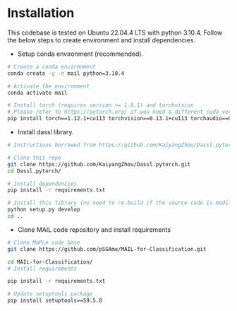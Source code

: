 # Installation

This codebase is tested on Ubuntu 22.04.4 LTS with python 3.10.4. Follow the below steps to create environment and install dependencies.

* Setup conda environment (recommended).
```bash
# Create a conda environment
conda create -y -n mail python=3.10.4

# Activate the environment
conda activate mail

# Install torch (requires version >= 1.8.1) and torchvision
# Please refer to https://pytorch.org/ if you need a different cuda version
pip install torch==1.12.1+cu113 torchvision==0.13.1+cu113 torchaudio==0.9.0 -f https://download.pytorch.org/whl/torch_stable.html
```

* Install dassl library.
```bash
# Instructions borrowed from https://github.com/KaiyangZhou/Dassl.pytorch#installation

# Clone this repo
git clone https://github.com/KaiyangZhou/Dassl.pytorch.git
cd Dassl.pytorch/

# Install dependencies
pip install -r requirements.txt

# Install this library (no need to re-build if the source code is modified)
python setup.py develop
cd ..
```

* Clone MAIL code repository and install requirements
```bash
# Clone MaPLe code base
git clone https://github.com/pSGAme/MAIL-for-Classification.git

cd MAIL-for-Classification/
# Install requirements

pip install -r requirements.txt

# Update setuptools package 
pip install setuptools==59.5.0
```
